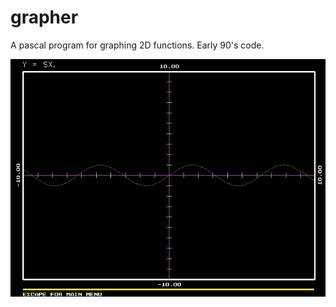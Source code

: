 # grapher
A pascal program for graphing 2D functions.  Early 90's code.

![Alt text](screenshot.png)

